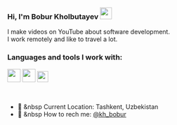 ### Hi, I'm Bobur Kholbutayev <img src="https://media.giphy.com/media/hvRJCLFzcasrR4ia7z/giphy.gif" width="27px">

I make videos on YouTube about software development. <br/>
I work remotely and like to travel a lot.  


### Languages and tools I work with: 

<code><img src="https://i.pinimg.com/originals/97/cf/2c/97cf2ccd659ef9b00dd0aa15137130ec.png" height="30px"></code>
<code><img src="https://upload.wikimedia.org/wikipedia/commons/thumb/7/7d/Microsoft_.NET_logo.svg/1200px-Microsoft_.NET_logo.svg.png" height="30px"></code>
<code><img src="https://w7.pngwing.com/pngs/423/333/png-transparent-mysql-logo-database-join-table-blue-furniture-text.png" height="25px"></code>

<br/>

- 📍 &nbsp Current Location: Tashkent, Uzbekistan
- 📧 &nbsp How to rech me: [@kh_bobur](https://telegram.org/kh_bobur1/)
